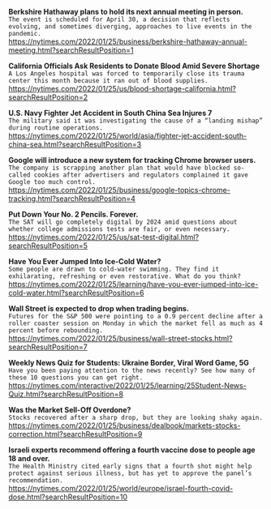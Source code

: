 **Berkshire Hathaway plans to hold its next annual meeting in person.**\
`The event is scheduled for April 30, a decision that reflects evolving, and sometimes diverging, approaches to live events in the pandemic.`\
https://nytimes.com/2022/01/25/business/berkshire-hathaway-annual-meeting.html?searchResultPosition=1

**California Officials Ask Residents to Donate Blood Amid Severe Shortage**\
`A Los Angeles hospital was forced to temporarily close its trauma center this month because it ran out of blood supplies.`\
https://nytimes.com/2022/01/25/us/blood-shortage-california.html?searchResultPosition=2

**U.S. Navy Fighter Jet Accident in South China Sea Injures 7**\
`The military said it was investigating the cause of a “landing mishap” during routine operations.`\
https://nytimes.com/2022/01/25/world/asia/fighter-jet-accident-south-china-sea.html?searchResultPosition=3

**Google will introduce a new system for tracking Chrome browser users.**\
`The company is scrapping another plan that would have blocked so-called cookies after advertisers and regulators complained it gave Google too much control.`\
https://nytimes.com/2022/01/25/business/google-topics-chrome-tracking.html?searchResultPosition=4

**Put Down Your No. 2 Pencils. Forever.**\
`The SAT will go completely digital by 2024 amid questions about whether college admissions tests are fair, or even necessary.`\
https://nytimes.com/2022/01/25/us/sat-test-digital.html?searchResultPosition=5

**Have You Ever Jumped Into Ice-Cold Water?**\
`Some people are drawn to cold-water swimming. They find it exhilarating, refreshing or even restorative. What do you think?`\
https://nytimes.com/2022/01/25/learning/have-you-ever-jumped-into-ice-cold-water.html?searchResultPosition=6

**Wall Street is expected to drop when trading begins.**\
`Futures for the S&P 500 were pointing to a 0.9 percent decline after a roller coaster session on Monday in which the market fell as much as 4 percent before rebounding.`\
https://nytimes.com/2022/01/25/business/wall-street-stocks.html?searchResultPosition=7

**Weekly News Quiz for Students: Ukraine Border, Viral Word Game, 5G**\
`Have you been paying attention to the news recently? See how many of these 10 questions you can get right.`\
https://nytimes.com/interactive/2022/01/25/learning/25Student-News-Quiz.html?searchResultPosition=8

**Was the Market Sell-Off Overdone?**\
`Stocks recovered after a sharp drop, but they are looking shaky again.`\
https://nytimes.com/2022/01/25/business/dealbook/markets-stocks-correction.html?searchResultPosition=9

**Israeli experts recommend offering a fourth vaccine dose to people age 18 and over.**\
`The Health Ministry cited early signs that a fourth shot might help protect against serious illness, but has yet to approve the panel’s recommendation.`\
https://nytimes.com/2022/01/25/world/europe/israel-fourth-covid-dose.html?searchResultPosition=10

